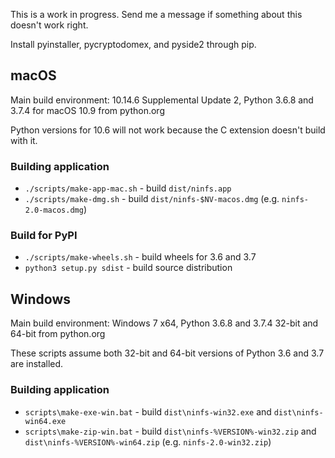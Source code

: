 This is a work in progress. Send me a message if something about this doesn't work right.

Install pyinstaller, pycryptodomex, and pyside2 through pip.

## macOS
Main build environment: 10.14.6 Supplemental Update 2, Python 3.6.8 and 3.7.4 for macOS 10.9 from python.org

Python versions for 10.6 will not work because the C extension doesn't build with it.

### Building application
* `./scripts/make-app-mac.sh` - build `dist/ninfs.app`
* `./scripts/make-dmg.sh` - build `dist/ninfs-$NV-macos.dmg` (e.g. `ninfs-2.0-macos.dmg`)
### Build for PyPI
* `./scripts/make-wheels.sh` - build wheels for 3.6 and 3.7
* `python3 setup.py sdist` - build source distribution

## Windows
Main build environment: Windows 7 x64, Python 3.6.8 and 3.7.4 32-bit and 64-bit from python.org

These scripts assume both 32-bit and 64-bit versions of Python 3.6 and 3.7 are installed.

### Building application
* `scripts\make-exe-win.bat` - build `dist\ninfs-win32.exe` and `dist\ninfs-win64.exe`
* `scripts\make-zip-win.bat` - build `dist\ninfs-%VERSION%-win32.zip` and `dist\ninfs-%VERSION%-win64.zip` (e.g. `ninfs-2.0-win32.zip`)
